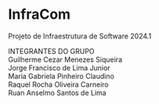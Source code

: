 # InfraCom

Projeto de Infraestrutura de Software 2024.1

INTEGRANTES DO GRUPO <br>
Guilherme Cezar Menezes Siqueira <br>
Jorge Francisco de Lima Junior <br>
Maria Gabriela Pinheiro Claudino <br>
Raquel Rocha Oliveira Carneiro <br>
Ruan Anselmo Santos de Lima


